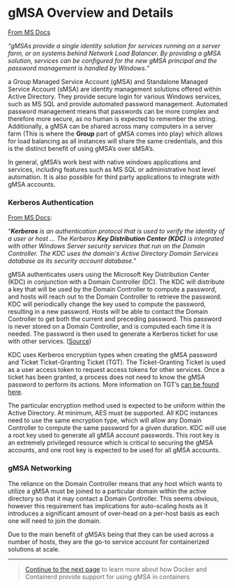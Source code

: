 # gMSA Overview and Details

[From MS Docs](https://learn.microsoft.com/en-us/windows-server/security/group-managed-service-accounts/group-managed-service-accounts-overview#BKMK_APP)

*“gMSAs provide a single identity solution for services running on a server farm, or on systems behind Network Load 
Balancer. By providing a gMSA solution, services can be configured for the new gMSA principal and the password 
management is handled by Windows.”*

a Group Managed Service Account (gMSA) and Standalone Managed Service Account (sMSA) are identity management 
solutions offered within Active Directory. They provide secure login for various Windows services, such as MS SQL and 
provide automated password management. Automated password management means that passwords can be more complex and 
therefore more secure, as no human is expected to remember the string. Additionally, a gMSA can be shared across many 
computers in a server farm (This is where the **Group** part of gMSA comes into play) which allows for load 
balancing as all instances will share the same credentials, and this is the distinct benefit of using gMSA’s over
sMSA’s.

In general, gMSA’s work best with native windows applications and services, including features such as MS SQL or
administrative host level automation. It is also possible for third party applications to integrate with gMSA accounts.

### Kerberos Authentication

[From MS Docs](https://learn.microsoft.com/en-us/windows-server/security/kerberos/kerberos-authentication-overview):

“***Kerberos** is an authentication protocol that is used to verify the identity of a user or host … The Kerberos **Key
Distribution Center (KDC)** is integrated with other Windows Server security services that run on the Domain Controller.
The KDC uses the domain's Active Directory Domain Services database as its security account database.”*

gMSA authenticates users using the Microsoft Key Distribution Center (KDC) in conjunction with a Domain Controller (DC).
The KDC will distribute a key that will be used by the Domain Controller to compute a password, and hosts will reach
out to the Domain Controller to retrieve the password. KDC will periodically change the key used to compute the
password, resulting in a new password. Hosts will be able to contact the Domain Controller to get both the current and
preceding password. This password is never stored on a Domain Controller, and is computed each time it is needed.
The password is then used to generate a Kerberos ticket for use with other services.
([Source](https://learn.microsoft.com/en-us/windows-server/security/group-managed-service-accounts/group-managed-service-accounts-overview#BKMK_SOFT))

KDC uses Kerberos encryption types when creating the gMSA password and Ticket Ticket-Granting Ticket (TGT).
The Ticket-Granting Ticket is used as a user access token to request access tokens for other services.
Once a ticket has been granted, a process does not need to know the gMSA password to perform its actions.
More information on TGT’s [can be found here](https://learn.microsoft.com/en-us/windows/win32/secauthn/ticket-granting-tickets).

The particular encryption method used is expected to be uniform within the Active Directory. 
At minimum, AES must be supported. All KDC instances need to use the same encryption type, which will allow any
Domain Controller to compute the same password for a given duration. KDC will use a root key used to generate all gMSA
account passwords. This root key is an extremely privileged resource which is critical to securing the gMSA accounts,
and one root key is expected to be used for all gMSA accounts.

### gMSA Networking

The reliance on the Domain Controller means that any host which wants to utilize a gMSA must be joined to a particular
domain within the active directory so that it may contact a Domain Controller. This seems obvious, however this
requirement has implications for auto-scaling hosts as it introduces a significant amount of over-head on a per-host
basis as each one will need to join the domain.

Due to the main benefit of gMSA’s being that they can be used across a number of hosts, they are the go-to service
account for containerized solutions at scale.

---
> [Continue to the next page](03-gmsa-in-docker-and-containerd.md) to learn more about how Docker and Containerd provide support for using gMSA in containers